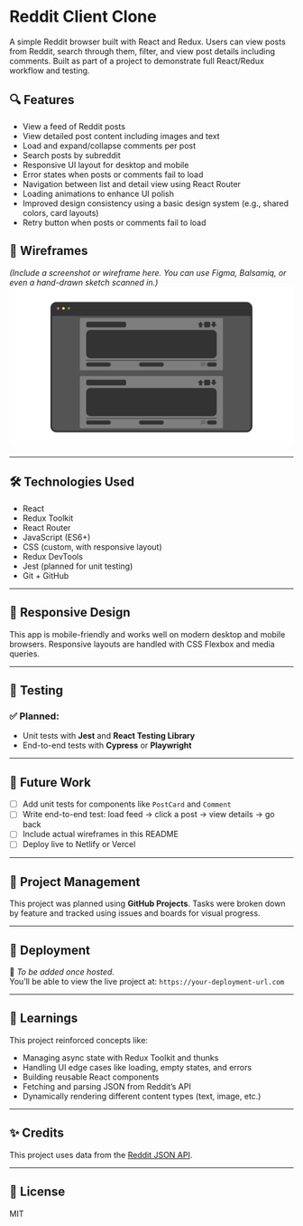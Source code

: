 # Reddit Client Clone

A simple Reddit browser built with React and Redux. Users can view posts from Reddit, search through them, filter, and view post details including comments. Built as part of a project to demonstrate full React/Redux workflow and testing.

## 🔍 Features

- View a feed of Reddit posts
- View detailed post content including images and text
- Load and expand/collapse comments per post
- Search posts by subreddit
- Responsive UI layout for desktop and mobile
- Error states when posts or comments fail to load
- Navigation between list and detail view using React Router
- Loading animations to enhance UI polish
- Improved design consistency using a basic design system (e.g., shared colors, card layouts)
- Retry button when posts or comments fail to load

## 📸 Wireframes

*(Include a screenshot or wireframe here. You can use Figma, Balsamiq, or even a hand-drawn sketch scanned in.)*
![alt text](image.png)

---

## 🛠️ Technologies Used

- React
- Redux Toolkit
- React Router
- JavaScript (ES6+)
- CSS (custom, with responsive layout)
- Redux DevTools
- Jest (planned for unit testing)
- Git + GitHub

---

## 📱 Responsive Design

This app is mobile-friendly and works well on modern desktop and mobile browsers. Responsive layouts are handled with CSS Flexbox and media queries.

---

## 🧪 Testing

### ✅ Planned:
- Unit tests with **Jest** and **React Testing Library**
- End-to-end tests with **Cypress** or **Playwright**

---

## 🚀 Future Work

- [ ] Add unit tests for components like `PostCard` and `Comment`
- [ ] Write end-to-end test: load feed → click a post → view details → go back
- [ ] Include actual wireframes in this README
- [ ] Deploy live to Netlify or Vercel

---

## 🧭 Project Management

This project was planned using **GitHub Projects**. Tasks were broken down by feature and tracked using issues and boards for visual progress.

---

## 🔗 Deployment

📍 *To be added once hosted.*  
You’ll be able to view the live project at: `https://your-deployment-url.com`

---

## 🧠 Learnings

This project reinforced concepts like:

- Managing async state with Redux Toolkit and thunks
- Handling UI edge cases like loading, empty states, and errors
- Building reusable React components
- Fetching and parsing JSON from Reddit’s API
- Dynamically rendering different content types (text, image, etc.)

---

## ✨ Credits

This project uses data from the [Reddit JSON API](https://www.reddit.com/dev/api/).

---

## 📄 License

MIT
